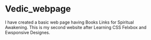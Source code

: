 # Vedic_webpage
I have  created a basic web page having Books  Links for Spiritual Awakening.
This is my second website after Learning CSS Felxbox and Ewsponsive Designes.

